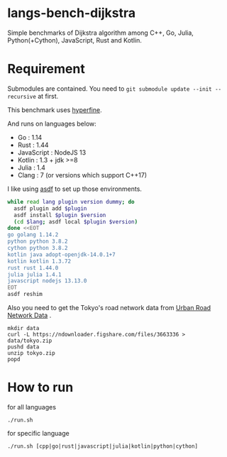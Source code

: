 # langs-bench-dijkstra
Simple benchmarks of Dijkstra algorithm among C++, Go, Julia, Python(+Cython), JavaScript, Rust and Kotlin.

# Requirement

Submodules are contained.
You need to `git submodule update --init --recursive` at first.

This benchmark uses [hyperfine](https://github.com/sharkdp/hyperfine).

And runs on languages below:
- Go : 1.14
- Rust : 1.44
- JavaScript : NodeJS 13 
- Kotlin : 1.3 + jdk >=8
- Julia : 1.4
- Clang : 7 (or versions which support C++17)

I like using [asdf](https://asdf-vm.com/#/) to set up those environments.

```setup.sh
while read lang plugin version dummy; do
  asdf plugin add $plugin
  asdf install $plugin $version
  (cd $lang; asdf local $plugin $version)
done <<EOT
go golang 1.14.2
python python 3.8.2
cython python 3.8.2
kotlin java adopt-openjdk-14.0.1+7
kotlin kotlin 1.3.72
rust rust 1.44.0
julia julia 1.4.1
javascript nodejs 13.13.0
EOT
asdf reshim
```

Also you need to get the Tokyo's road network data from [Urban Road Network Data](https://figshare.com/articles/Urban_Road_Network_Data/2061897) .
```
mkdir data
curl -L https://ndownloader.figshare.com/files/3663336 > data/tokyo.zip
pushd data
unzip tokyo.zip
popd
```

# How to run

for all languages
```
./run.sh
```

for specific language
```
./run.sh [cpp|go|rust|javascript|julia|kotlin|python|cython]
```
